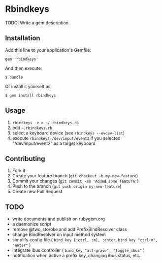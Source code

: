 # Rbindkeys

TODO: Write a gem description

## Installation

Add this line to your application's Gemfile:

	gem 'rbindkeys'

And then execute:

	$ bundle

Or install it yourself as:

	$ gem install rbindkeys

## Usage

1. `rbindkeys -e > ~/.rbindkeys.rb`
2. edit `~.rbindkeys.rb`
3. select a keyboard device (see `rbindkeys --evdev-list`)
4. execute `rbindkeys /dev/input/event2` if you selected "/dev/input/event2"
   as a target keyboard

## Contributing

1. Fork it
2. Create your feature branch (`git checkout -b my-new-feature`)
3. Commit your changes (`git commit -am 'Added some feature'`)
4. Push to the branch (`git push origin my-new-feature`)
5. Create new Pull Request

## TODO

* write documents and publish on rubygem.org
* a daemonize script
* remove @two_storoke and add PrefixBindResolver class
* change BindResolver on input method system
* simplify config file ( `bind_key [:ctrl, :m], :enter`, `bind_key "ctrl+m", "enter"` )
* integrate ibus controller ( `bind_key "alt-grave", "toggle_ibus"` )
* notification when active a prefix key, changing ibus status, etc..
